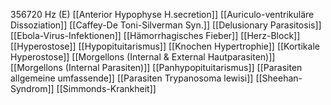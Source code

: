 356720 Hz (E)
[[Anterior Hypophyse H.secretion]]
[[Auriculo-ventrikuläre Dissoziation]]
[[Caffey-De Toni-Silverman Syn.]]
[[Delusionary Parasitosis]]
[[Ebola-Virus-Infektionen]]
[[Hämorrhagisches Fieber]]
[[Herz-Block]]
[[Hyperostose]]
[[Hypopituitarismus]]
[[Knochen Hypertrophie]]
[[Kortikale Hyperostose]]
[[Morgellons (Internal & External Hautparasiten)]]
[[Morgellons (Internal Parasiten)]]
[[Panhypopituitarismus]]
[[Parasiten allgemeine umfassende]]
[[Parasiten Trypanosoma lewisi]]
[[Sheehan-Syndrom]]
[[Simmonds-Krankheit]]